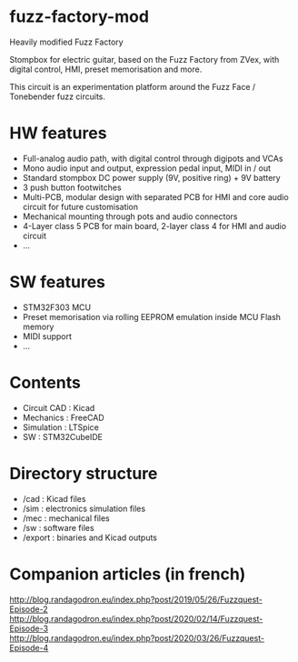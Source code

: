 # fuzz-factory-mod
Heavily modified Fuzz Factory

Stompbox for electric guitar, based on the Fuzz Factory from ZVex, with digital control, HMI, preset memorisation and more.

This circuit is an experimentation platform around the Fuzz Face / Tonebender fuzz circuits.

# HW features

* Full-analog audio path, with digital control through digipots and VCAs
* Mono audio input and output, expression pedal input, MIDI in / out
* Standard stompbox DC power supply (9V, positive ring) + 9V battery
* 3 push button footwitches
* Multi-PCB, modular design with separated PCB for HMI and core audio circuit for future customisation
* Mechanical mounting through pots and audio connectors
* 4-Layer class 5 PCB for main board, 2-layer class 4 for HMI and audio circuit
* ...

# SW features

* STM32F303 MCU
* Preset memorisation via rolling EEPROM emulation inside MCU Flash memory
* MIDI support
* ...

# Contents

* Circuit CAD : Kicad
* Mechanics : FreeCAD
* Simulation : LTSpice
* SW : STM32CubeIDE

# Directory structure

* /cad : Kicad files
* /sim : electronics simulation files
* /mec : mechanical files
* /sw : software files
* /export : binaries and Kicad outputs

# Companion articles (in french)

http://blog.randagodron.eu/index.php?post/2019/05/26/Fuzzquest-Episode-2  
http://blog.randagodron.eu/index.php?post/2020/02/14/Fuzzquest-Episode-3  
http://blog.randagodron.eu/index.php?post/2020/03/26/Fuzzquest-Episode-4  
